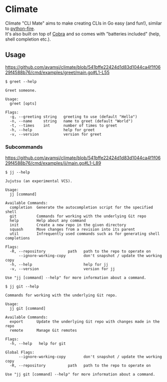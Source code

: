 # Climate

Climate "CLI Mate" aims to make creating CLIs in Go easy (and fun!), similar to
[python-fire](https://github.com/google/python-fire).  
It's also built on top of [Cobra](https://github.com/spf13/cobra) and so comes
with "batteries included" (help, shell completion etc.).

## Usage

https://github.com/avamsi/climate/blob/541bffe22424d1d83d1044ca4f1f0629f4588b76/cmd/examples/greet/main.go#L1-L55

```
$ greet --help

Greet someone.

Usage:
  greet [opts]

Flags:
  -g, --greeting string   greeting to use (default "Hello")
  -n, --name     string   name to greet (default "World")
  -t, --times    int      number of times to greet
  -h, --help              help for greet
  -v, --version           version for greet
```

### Subcommands

https://github.com/avamsi/climate/blob/541bffe22424d1d83d1044ca4f1f0629f4588b76/cmd/examples/jj/main.go#L1-L89

```
$ jj --help

Jujutsu (an experimental VCS).

Usage:
  jj [command]

Available Commands:
  completion  Generate the autocompletion script for the specified shell
  git         Commands for working with the underlying Git repo
  help        Help about any command
  init        Create a new repo in the given directory
  squash      Move changes from a revision into its parent
  util        Infrequently used commands such as for generating shell completions

Flags:
  -R, --repository          path   path to the repo to operate on
      --ignore-working-copy        don't snapshot / update the working copy
  -h, --help                       help for jj
  -v, --version                    version for jj

Use "jj [command] --help" for more information about a command.
```

```
$ jj git --help

Commands for working with the underlying Git repo.

Usage:
  jj git [command]

Available Commands:
  export      Update the underlying Git repo with changes made in the repo
  remote      Manage Git remotes

Flags:
  -h, --help   help for git

Global Flags:
      --ignore-working-copy        don't snapshot / update the working copy
  -R, --repository          path   path to the repo to operate on

Use "jj git [command] --help" for more information about a command.
```
